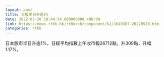 ```yaml
---
layout: post
title: 日股半日升逾1%
date: 2022-05-20 10:44:54.000000000 +08:00
link: https://news.rthk.hk/rthk/ch/component/k2/1649387-20220520.htm
categories: rthk
---
```


日本股市半日升逾1%，日經平均指數上午收市報26712點，升309點，升幅1.17%。
